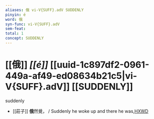 ```yaml
---
aliases: 俄 vi-V{SUFF}.adV SUDDENLY
pinyin: é
word: 俄
syn-func: vi-V{SUFF}.adV
sem-feat: 
total: 1
concept: SUDDENLY 
---
```

# [[俄]] *[[é]]*  [[uuid-1c897df2-0961-449a-af49-ed08634b21c5|vi-V{SUFF}.adV]] [[SUDDENLY]]
suddenly
 - [[莊子]] **俄**然覺， / Suddenly he woke up and there he was,[HXWD](https://hxwd.org/textview.html?location=KR5c0126_tls_002-19a.6)